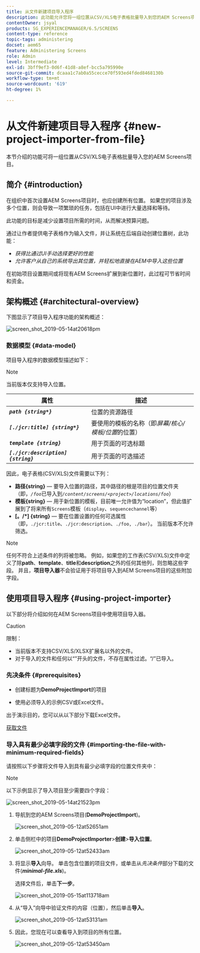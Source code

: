 ```yaml
---
title: 从文件新建项目导入程序
description: 此功能允许您将一组位置从CSV/XLS电子表格批量导入到您的AEM Screens项目。
contentOwner: jsyal
products: SG_EXPERIENCEMANAGER/6.5/SCREENS
content-type: reference
topic-tags: administering
docset: aem65
feature: Administering Screens
role: Admin
level: Intermediate
exl-id: 3bff9ef3-0d6f-41d8-a8ef-bcc5a795990e
source-git-commit: dcaaa1c7ab0a55cecce70f593ed4fded8468130b
workflow-type: tm+mt
source-wordcount: '619'
ht-degree: 1%

---
```


# 从文件新建项目导入程序 {#new-project-importer-from-file}

本节介绍的功能可将一组位置从CSV/XLS电子表格批量导入您的AEM Screens项目。

## 简介 {#introduction}

在组织中首次设置AEM Screens项目时，也应创建所有位置。 如果您的项目涉及多个位置，则会导致一项繁琐的任务，包括在UI中进行大量选择和等待。

此功能的目标是减少设置项目所需的时间，从而解决预算问题。

通过让作者提供电子表格作为输入文件，并让系统在后端自动创建位置树，此功能：

* *获得比通过UI手动选择更好的性能*
* *允许客户从自己的系统导出其位置，并轻松地直接在AEM中导入这些位置*

在初始项目设置期间或将现有AEM Screens扩展到新位置时，此过程可节省时间和资金。

## 架构概述 {#architectural-overview}

下图显示了项目导入程序功能的架构概述：

![screen_shot_2019-05-14at20618pm](assets/screen_shot_2019-05-14at20618pm.png)

### 数据模型 {#data-model}

项目导入程序的数据模型描述如下：

>[!NOTE]
>
>当前版本仅支持导入位置。

| **属性** | **描述** |
|---|---|
| ***`path {string*}`*** | 位置的资源路径 |
| ***`[./jcr:title] {string*}`*** | 要使用的模板的名称（即&#x200B;*屏幕/核心/模板/位置*&#x200B;的位置） |
| ***`template {string}`*** | 用于页面的可选标题 |
| ***`[./jcr:description] {string}`*** | 用于页面的可选描述 |

因此，电子表格(CSV/XLS)文件需要以下列：

* **路径{string}** — 要导入位置的路径，其中路径的根是项目的位置文件夹（即，*`/foo`*&#x200B;已导入到&#x200B;*`/content/screens/<project>/locations/foo`*）
* **模板{string}** — 用于新位置的模板，目前唯一允许值为“location”，但此值扩展到了将来所有`Screens`模板（`display`、`sequencechannel`等）
* **[。/*] {string}** — 要在位置设置的任何可选属性（即，`./jcr:title`、`./jcr:description`、`./foo, ./bar`）。 当前版本不允许筛选。

>[!NOTE]
>
>任何不符合上述条件的列将被忽略。 例如，如果您的工作表(CSV/XLS)文件中定义了除&#x200B;**path**、**template**、**title**&#x200B;和&#x200B;**description**&#x200B;之外的任何其他列，则忽略这些字段。 并且，**项目导入器**&#x200B;不会验证用于将项目导入到AEM Screens项目的这些附加字段。

## 使用项目导入程序 {#using-project-importer}

以下部分将介绍如何在AEM Screens项目中使用项目导入器。

>[!CAUTION]
>
>限制：
>
>* 当前版本不支持CSV/XLS/XLSX扩展名以外的文件。
>* 对于导入的文件和任何以“”开头的文件，不存在属性过滤。“/”已导入。
>

### 先决条件 {#prerequisites}

* 创建标题为&#x200B;**DemoProjectImport**&#x200B;的项目

* 使用必须导入的示例CSV或Excel文件。

出于演示目的，您可以从以下部分下载Excel文件。

[获取文件](assets/minimal-file.xls)

### 导入具有最少必填字段的文件 {#importing-the-file-with-minimum-required-fields}

请按照以下步骤将文件导入到具有最少必填字段的位置文件夹中：

>[!NOTE]
>
>以下示例显示了导入项目至少需要四个字段：

![screen_shot_2019-05-14at21523pm](assets/screen_shot_2019-05-14at21523pm.png)

1. 导航到您的AEM Screens项目(**DemoProjectImport**)。

   ![screen_shot_2019-05-12at52651am](assets/screen_shot_2019-05-12at52651am.png)

1. 单击侧栏中的项目&#x200B;**DemoProjectImporter &#x200B;**>**&#x200B;创建&#x200B;**>**&#x200B;导入位置**。

   ![screen_shot_2019-05-12at52433am](assets/screen_shot_2019-05-12at52433am.png)

1. 将显示&#x200B;**导入**&#x200B;向导。 单击包含位置的项目文件，或单击从&#x200B;*先决条件*&#x200B;部分下载的文件(***minimal-file.xls***)。

   选择文件后，单击&#x200B;**下一步**。

   ![screen_shot_2019-05-15at113718am](assets/screen_shot_2019-05-15at113718am.png)

1. 从“导入”向导中验证文件的内容（位置），然后单击&#x200B;**导入**。

   ![screen_shot_2019-05-12at53131am](assets/screen_shot_2019-05-12at53131am.png)

1. 因此，您现在可以查看导入到项目的所有位置。

   ![screen_shot_2019-05-12at53450am](assets/screen_shot_2019-05-12at53450am.png)
